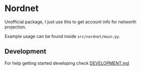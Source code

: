 # Nordnet

Unofficial package, I just use this to get account info for networth projection.

Example usage can be found inside `src/nordnet/main.py`.

## Development

For help getting started developing check [DEVELOPMENT.md](DEVELOPMENT.md)
